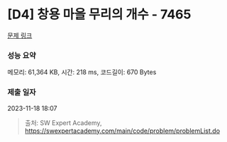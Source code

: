 # [D4] 창용 마을 무리의 개수 - 7465 

[문제 링크](https://swexpertacademy.com/main/code/problem/problemDetail.do?contestProbId=AWngfZVa9XwDFAQU) 

### 성능 요약

메모리: 61,364 KB, 시간: 218 ms, 코드길이: 670 Bytes

### 제출 일자

2023-11-18 18:07



> 출처: SW Expert Academy, https://swexpertacademy.com/main/code/problem/problemList.do